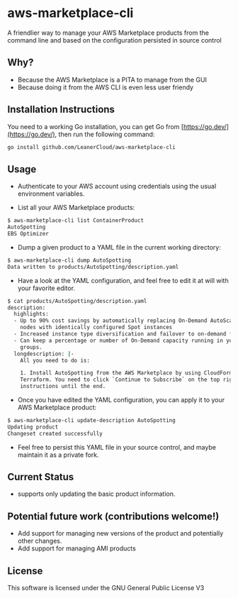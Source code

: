 # aws-marketplace-cli

A friendlier way to manage your AWS Marketplace products from the command line and based on the configuration persisted in source control

## Why?

- Because the AWS Marketplace is a PITA to manage from the GUI
- Because doing it from the AWS CLI is even less user friendy

## Installation Instructions

You need to a working Go installation, you can get Go from [https://go.dev/](https://go.dev/), then run the following command:

```bash
go install github.com/LeanerCloud/aws-marketplace-cli
```

## Usage

- Authenticate to your AWS account using credentials using the usual environment variables.

- List all your AWS Marketplace products:

```bash
$ aws-marketplace-cli list ContainerProduct
AutoSpotting
EBS Optimizer
```

- Dump a given product to a YAML file in the current working directory:

```bash
$ aws-marketplace-cli dump AutoSpotting
Data written to products/AutoSpotting/description.yaml
````

- Have a look at the YAML configuration, and feel free to edit it at will with your favorite editor.

``` bash
$ cat products/AutoSpotting/description.yaml
description:
  highlights:
  - Up to 90% cost savings by automatically replacing On-Demand AutoScaling group
    nodes with identically configured Spot instances
  - Increased instance type diversification and failover to on-demand for high availability.
  - Can keep a percentage or number of On-Demand capacity running in your AutoScaling
    groups.
  longdescription: |-
    All you need to do is:

    1. Install AutoSpotting from the AWS Marketplace by using CloudFormation or
    Terraform. You need to click `Continue to Subscribe` on the top right and follow the
    instructions until the end.

```

- Once you have edited the YAML configuration, you can apply it to your AWS Marketplace product:

```bash
$ aws-marketplace-cli update-description AutoSpotting
Updating product
Changeset created successfully
```

- Feel free to persist this YAML file in your source control, and maybe maintain it as a private fork.


## Current Status

- supports only updating the basic product information.


## Potential future work (contributions welcome!)

- Add support for managing new versions of the product and potentially other changes.
- Add support for managing AMI products

## License

This software is licensed under the GNU General Public License V3
